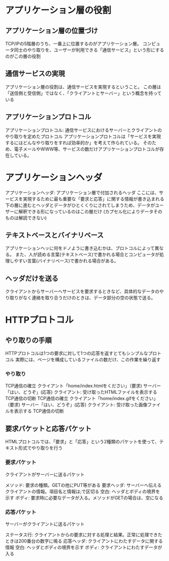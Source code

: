 # アプリケーション層の役割

## アプリケーション層の位置づけ
TCP/IPの5階層のうち、一番上に位置するのがアプリケーション層。
コンピュータ同士のやり取りを、ユーザーが利用できる「通信サービス」という形にするのがこの層の役割

## 通信サービスの実現
アプリケーション層の役割は、通信サービスを実現するということ。
この層は「送信側と受信側」ではなく、「クライアントとサーバー」という概念を持っている

## アプリケーションプロトコル
アプリケーションプロトコル: 通信サービスにおけるサーバーとクライアントのやり取りを定めたプロトコル
アプリケーションプロトコルは「サービスを実現するにはどんなやり取りをすれば効率的か」を考えて作られている。
そのため、電子メールやWWW等、サービスの数だけアプリケーションプロトコルが存在している。

# アプリケーションヘッダ
アプリケーションヘッダ: アプリケーション層で付加されるヘッダ
ここには、サービスを実現するために最も重要な「要求と応答」に関する情報が書き込まれる
下の層に進むとヘッダとデータがひとくくりにされてしまうため、データがユーザーに解釈できる形になっているのはこの層だけ
(カプセル化によりデータそのものは解読できない)

## テキストベースとバイナリベース
アプリケーションヘッに何をドノように書き込むかは、プロトコルによって異なる。
また、人が読める言葉(テキストベース)で書かれる場合とコンピュータが処理しやすい言葉(バイナリベース)で書かれる場合がある。

## ヘッダだけを送る
クライアントからサーバーへサービスを要求するときなど、具体的なデータのやり取りがなく連絡を取り合うだけのときは、データ部分の空の状態で送る。

# HTTPプロトコル
## やり取りの手順
HTTPプロトコルは1つの要求に対して1つの応答を返すとてもシンプルなプロトコル
実際には、ページを構成しているファイルの数だけ、この作業を繰り返す

### やり取り
TCP通信の確立
クライアント「home/index.htmlをください」（要求)
サーバー「はい、どうぞ」(応答)
クライアント: 受け取ったHTMLファイルを表示する
TCP通信の切断
TCP通信の確立
クライアント「home/index.gifをください」（要求)
サーバー「はい、どうぞ」(応答)
クライアント: 受け取った画像ファイルを表示する
TCP通信の切断

## 要求パケットと応答パケット
HTMLプロトコルでは、「要求」と「応答」という2種類のパケットを使って、テキスト形式でやり取りを行う

### 要求パケット
クライアントがサーバーに送るパケット

メソッド: 要求の種類。GETの他にPUT等がある
要求ヘッダ: サーバーへ伝えるクライアントの情報。項目名と情報は;で区切る
空白: ヘッダとボディの境界を示す
ボディ: 要求時に必要なデータが入る。メソッドがGETの場合は、空になる

### 応答パケット
サーバーがクライアントに送るパケット

ステータス行: クライアントからの要求に対する処理と結果。正常に処理できたときは200番台の数字に鳴る
応答ヘッダ: クライアントにわたすデータに関する情報
空白: ヘッダとボディの境界を示す
ボディ: クライアントにわたすデータが入る
